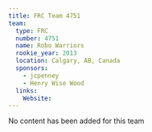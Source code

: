 ```yaml
---
title: FRC Team 4751
team:
  type: FRC
  number: 4751
  name: Robo Warriors
  rookie_year: 2013
  location: Calgary, AB, Canada
  sponsors:
    - jcpenney
    - Henry Wise Wood
  links:
    Website: 
---
```

No content has been added for this team